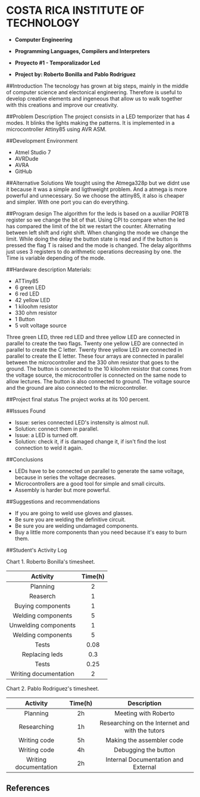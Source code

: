# COSTA RICA INSTITUTE OF TECHNOLOGY
- **Computer Engineering**

- **Programming Languages, Compilers and Interpreters**


- **Proyecto #1 - ​Temporalizador Led**

- **Project by: Roberto Bonilla and Pablo Rodríguez**







##Introduction
The tecnology has grown at big steps, mainly in the middle of computer science and electonical engineering. Therefore is useful to develop creative elements and ingeneous that allow us to walk together with this creations and improve our creativity.

##Problem Description
The project consists in a LED temporizer that has 4 modes. It blinks the lights making the patterns. It is implemented in a microcontroller Attiny85 using AVR ASM.

##Development Environment
- Atmel Studio 7
- AVRDude
- AVRA
- GitHub

##Alternative Solutions
We tought using the Atmega328p but we didnt use it because it was a simple and ligthweight problem. And a atmega is more powerful and unnecessary. So we choose the attiny85, it also is cheaper and simpler. With one port you can do everything.

##Program design
The algorithm for the leds is based on a auxiliar PORTB register so we change the bit of that. Using CPI to compare when the led has compared the limit of the bit we restart the counter. Alternating between left shift and right shift. When changing the mode we change the limit.
While doing the delay the button state is read and if the button is pressed the flag T is raised and  the mode is changed. The delay algorithms just uses 3 registers to do arithmetic operations decreasing by one. the Time is variable depending of the mode.

##Hardware description
Materials:
- ATTiny85
- 6 green LED
- 6 red LED
- 42 yellow LED
- 1 kiloohm resistor
- 330 ohm resistor
- 1 Button
- 5 volt voltage source

Three green LED, three red LED and three yellow LED are connected in parallel to create the two flags. Twenty one yellow LED are connected in parallel to create the C letter. Twenty three yellow LED are connected in parallel to create the E letter. These four arrays are connected in parallel between the microcontroller and the 330 ohm resistor that goes to the ground. The button is connected to the 10 kiloohm resistor that comes from the voltage source, the microcontroller is connected on the same node to allow lectures. The button is also connected to ground. The voltage source and the ground are also connected to the microcontroller.

##Project final status
The project works at its 100 percent.

##Issues Found
- Issue: series connected LED's instensity is almost null.
- Solution: connect them in parallel.
- Issue: a LED is turned off.
- Solution: check it, if is damaged change it, if isn't find the lost connection to weld it again.

##Conclusions
- LEDs have to be connected un parallel to generate the same voltage, because in series the voltage decreases.
- Microcontrollers are a good tool for simple and small circuits.
- Assembly is harder but more powerful.

##Suggestions and recommendations
- If you are going to weld use gloves and glasses.
- Be sure you are welding the definitive circuit.
- Be sure you are welding undamaged components.
- Buy a little more components than you need because it's easy to burn them.

##Student's Activity Log

Chart 1. Roberto Bonilla's timesheet.

| Activity                    |Time(h)|
|:---------------------------:|:-----:|
| Planning                    |   2   |
| Reaserch                    |   1   |
| Buying components           |   1   |
| Welding components          |   5   |
| Unwelding components        |   1   |
| Welding components          |   5   |
| Tests                       |  0.08 |
| Replacing leds              |  0.3  |
| Tests                       |  0.25 |
| Writing documentation       |   2   |

Chart 2. Pablo Rodriguez's timesheet.

| Activity                    | Time(h) | Description |
|:---------------------------:|:-------:|:-----------:|
| Planning                    |    2h   | Meeting with Roberto |
| Researching              	   |    1h   | Researching on the Internet and with the tutors|
| Writing code                |    5h   | Making the assembler code |
| Writing code                |    4h   | Debugging the button |
| Writing documentation       |    2h   | Internal Documentation and External |

## References

